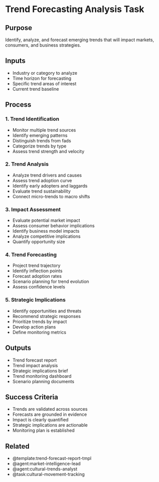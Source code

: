 
# Trend Forecasting Analysis Task

## Purpose
Identify, analyze, and forecast emerging trends that will impact markets, consumers, and business strategies.

## Inputs
- Industry or category to analyze
- Time horizon for forecasting
- Specific trend areas of interest
- Current trend baseline

## Process

### 1. Trend Identification
- Monitor multiple trend sources
- Identify emerging patterns
- Distinguish trends from fads
- Categorize trends by type
- Assess trend strength and velocity

### 2. Trend Analysis
- Analyze trend drivers and causes
- Assess trend adoption curve
- Identify early adopters and laggards
- Evaluate trend sustainability
- Connect micro-trends to macro shifts

### 3. Impact Assessment
- Evaluate potential market impact
- Assess consumer behavior implications
- Identify business model impacts
- Analyze competitive implications
- Quantify opportunity size

### 4. Trend Forecasting
- Project trend trajectory
- Identify inflection points
- Forecast adoption rates
- Scenario planning for trend evolution
- Assess confidence levels

### 5. Strategic Implications
- Identify opportunities and threats
- Recommend strategic responses
- Prioritize trends by impact
- Develop action plans
- Define monitoring metrics

## Outputs
- Trend forecast report
- Trend impact analysis
- Strategic implications brief
- Trend monitoring dashboard
- Scenario planning documents

## Success Criteria
- Trends are validated across sources
- Forecasts are grounded in evidence
- Impact is clearly quantified
- Strategic implications are actionable
- Monitoring plan is established

## Related
- @template:trend-forecast-report-tmpl
- @agent:market-intelligence-lead
- @agent:cultural-trends-analyst
- @task:cultural-movement-tracking

